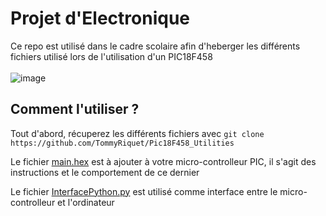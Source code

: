 # Projet d'Electronique

Ce repo est utilisé dans le cadre scolaire afin d'heberger les différents fichiers utilisé lors de l'utilisation d'un PIC18F458  
<br>
![image](https://user-images.githubusercontent.com/71312500/155745266-f6df120b-c653-4539-a864-1bde1face6d9.png)


## Comment l'utiliser ?

Tout d'abord, récuperez les différents fichiers avec ``git clone https://github.com/TommyRiquet/Pic18F458_Utilities``  

Le fichier [main.hex](https://github.com/TommyRiquet/Pic18F458_Utilities/blob/main/main.hex) est à ajouter à votre micro-controlleur PIC, il s'agit des instructions et le comportement de ce dernier  

Le fichier [InterfacePython.py](https://github.com/TommyRiquet/Pic18F458_Utilities/blob/main/InterfacePython.py) est utilisé comme interface entre le micro-controlleur et l'ordinateur

